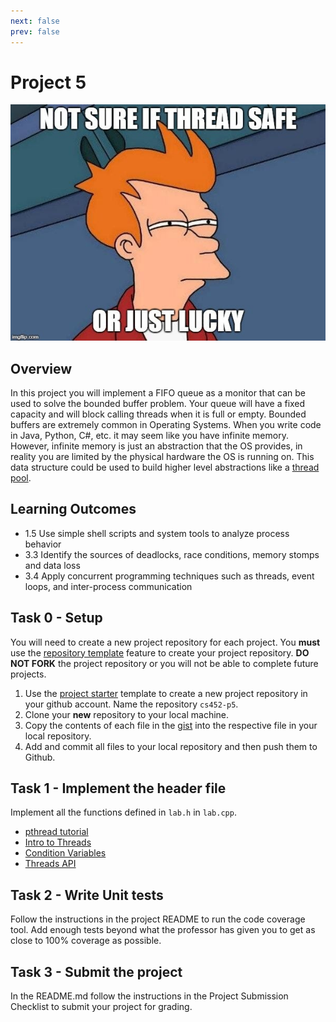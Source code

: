 ```yaml
---
next: false
prev: false
---
```

# Project 5

![Fun times](./images/p5-meme.jpg)

## Overview

In this project you will implement a FIFO queue as a monitor that can be
used to solve the bounded buffer problem. Your queue will have a fixed
capacity and will block calling threads when it is full or empty.
Bounded buffers are extremely common in Operating Systems. When you
write code in Java, Python, C#, etc. it may seem like you have infinite
memory. However, infinite memory is just an abstraction that the OS
provides, in reality you are limited by the physical hardware the OS is
running on. This data structure could be used to build higher level
abstractions like a [thread pool](https://en.wikipedia.org/wiki/Thread_pool).

## Learning Outcomes

- 1.5 Use simple shell scripts and system tools to analyze process behavior
- 3.3 Identify the sources of deadlocks, race conditions, memory stomps and data loss
- 3.4 Apply concurrent programming techniques such as threads, event loops, and
  inter-process communication

## Task 0 - Setup

You will need to create a new project repository for each project. You **must**
use the [repository
template](https://docs.github.com/en/repositories/creating-and-managing-repositories/creating-a-repository-from-a-template#creating-a-repository-from-a-template)
feature to create your project repository. **DO NOT FORK** the project
repository or you will not be able to complete future projects.

1. Use the [project starter](https://github.com/shanep/cs452-project-starter)
   template to create a new project repository in your github account. Name the
   repository `cs452-p5`.
2. Clone your **new** repository to your local machine.
3. Copy the contents of each file in the
   [gist](https://gist.github.com/shanep/b35dfe9787bb23030753304a3288ba19) into
   the respective file in your local repository.
4. Add and commit all files to your local repository and then push them to Github.

## Task 1 - Implement the header file

Implement all the functions defined in `lab.h` in `lab.cpp`.

- [pthread tutorial](https://computing.llnl.gov/tutorials/pthreads/)
- [Intro to Threads](http://pages.cs.wisc.edu/~remzi/OSTEP/threads-intro.pdf)
- [Condition Variables](http://pages.cs.wisc.edu/~remzi/OSTEP/threads-cv.pdf)
- [Threads API](http://pages.cs.wisc.edu/~remzi/OSTEP/threads-api.pdf)

## Task 2 - Write Unit tests

Follow the instructions in the project README to run the code coverage tool.
Add enough tests beyond what the professor has given you to get as close to 100%
coverage as possible.

## Task 3 - Submit the project

In the README.md follow the instructions in the Project Submission Checklist
to submit your project for grading.
